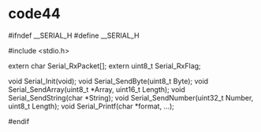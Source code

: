 # code44
#ifndef __SERIAL_H
#define __SERIAL_H
  
#include <stdio.h>

extern char Serial_RxPacket[];
extern uint8_t Serial_RxFlag;

void Serial_Init(void);
void Serial_SendByte(uint8_t Byte);
void Serial_SendArray(uint8_t *Array, uint16_t Length);
void Serial_SendString(char *String);
void Serial_SendNumber(uint32_t Number, uint8_t Length);
void Serial_Printf(char *format, ...);

#endif
